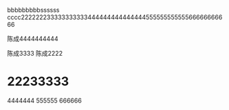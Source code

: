 ﻿

  bbbbbbbbbssssss
cccc22222223333333333344444444444444455555555555566666666666

 



陈成4444444444

陈成3333
陈成2222


# 22233333
4444444
555555
666666


